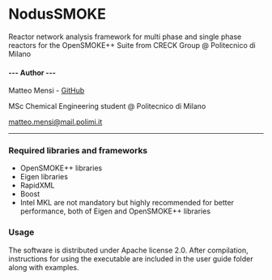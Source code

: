 # NodusSMOKE
Reactor network analysis framework for multi phase and single phase reactors for the OpenSMOKE++ Suite from CRECK Group @ Politecnico di Milano

#### --- Author ---

Matteo Mensi - [GitHub](https://github.com/Snatched)

MSc Chemical Engineering student @ Politecnico di Milano

matteo.mensi@mail.polimi.it

----------------------------

### Required libraries and frameworks
+ OpenSMOKE++ libraries
+ Eigen libraries
+ RapidXML
+ Boost
+ Intel MKL are not mandatory but highly recommended for better performance, both of Eigen and OpenSMOKE++ libraries

### Usage
The software is distributed under Apache license 2.0.
After compilation, instructions for using the executable are included in the user guide folder along with examples.
